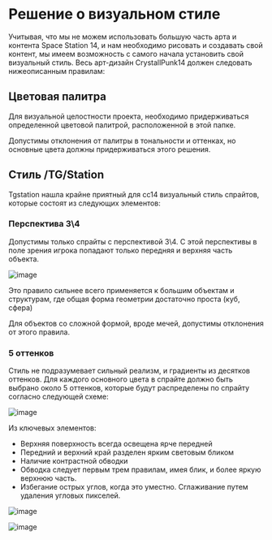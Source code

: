 
# Решение о визуальном стиле

Учитывая, что мы не можем использовать большую часть арта и контента Space Station 14, и нам необходимо рисовать и создавать свой контент, мы имеем возможность с самого начала установить свой визуальный стиль. Весь арт-дизайн CrystallPunk14 должен следовать нижеописанным правилам:

## Цветовая палитра

Для визуальной целостности проекта, необходимо придерживаться определенной цветовой палитрой, расположенной в этой папке.

Допустимы отклонения от палитры в тональности и оттенках, но основные цвета должны придерживаться этого решения.

## Стиль /TG/Station

Tgstation нашла крайне приятный для сс14 визуальный стиль спрайтов, которые состоят из следующих элементов:

### Перспектива 3\4

Допустимы только спрайты с перспективой 3\4. С этой перспективы в поле зрения игрока попадают только передняя и верхняя часть объекта.

![image](https://github.com/crystallpunk-14/crystallpunk-docs/assets/132602258/b646fd3a-96c8-4909-b7a6-c840387e725f)

Это правило сильнее всего применяется к большим объектам и структурам, где общая форма геометрии достаточно проста (куб, сфера)

Для объектов со сложной формой, вроде мечей, допустимы отклонения от этого правила.

### 5 оттенков

Стиль не подразумевает сильный реализм, и градиенты из десятков оттенков. Для каждого основного цвета в спрайте должно быть выбрано около 5 оттенков, которые будут распределены по спрайту согласно следующей схеме:

![image](https://github.com/crystallpunk-14/crystallpunk-docs/assets/132602258/84c1fe52-08d2-4829-975b-34c2b12c06af)

Из ключевых элементов:
- Верхняя поверхность всегда освещена ярче передней
- Передний и верхний край разделен ярким световым бликом
- Наличие контрастной обводки
- Обводка следует первым трем правилам, имея блик, и более яркую верхнюю часть.
- Избегание острых углов, когда это уместно. Сглаживание путем удаления угловых пикселей.

![image](https://github.com/crystallpunk-14/crystallpunk-docs/assets/132602258/b402d81c-a4f0-4f97-91e3-4b14a174cad9)

![image](https://github.com/crystallpunk-14/crystallpunk-docs/assets/132602258/f05a6c8f-29cb-43f9-8802-c3a5516551e7)
